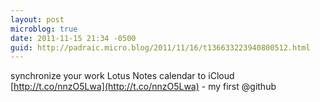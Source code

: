 ```yaml
---
layout: post
microblog: true
date: 2011-11-15 21:34 -0500
guid: http://padraic.micro.blog/2011/11/16/t136633223940800512.html
---
```

synchronize your work Lotus Notes calendar to iCloud [http://t.co/nnzO5Lwa](http://t.co/nnzO5Lwa) - my first @github
